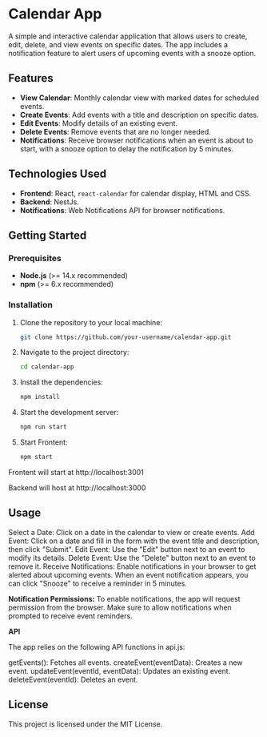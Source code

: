 # Calendar App

A simple and interactive calendar application that allows users to create, edit, delete, and view events on specific dates. The app includes a notification feature to alert users of upcoming events with a snooze option.

## Features

- **View Calendar**: Monthly calendar view with marked dates for scheduled events.
- **Create Events**: Add events with a title and description on specific dates.
- **Edit Events**: Modify details of an existing event.
- **Delete Events**: Remove events that are no longer needed.
- **Notifications**: Receive browser notifications when an event is about to start, with a snooze option to delay the notification by 5 minutes.

## Technologies Used

- **Frontend**: React, `react-calendar` for calendar display, HTML and CSS.
- **Backend**: NestJs.
- **Notifications**: Web Notifications API for browser notifications.


## Getting Started

### Prerequisites

- **Node.js** (>= 14.x recommended)
- **npm** (>= 6.x recommended)

### Installation

1. Clone the repository to your local machine:

   ```bash
   git clone https://github.com/your-username/calendar-app.git

2. Navigate to the project directory:

   ```bash
   cd calendar-app

3. Install the dependencies:

   ```bash
   npm install

4. Start the development server:

   ```bash
   npm run start

5. Start Frontent:
   ```bash
   npm start

Frontent will start at http://localhost:3001

Backend will host at http://localhost:3000 

## Usage

Select a Date: Click on a date in the calendar to view or create events.
Add Event: Click on a date and fill in the form with the event title and description, then click "Submit".
Edit Event: Use the "Edit" button next to an event to modify its details.
Delete Event: Use the "Delete" button next to an event to remove it.
Receive Notifications: Enable notifications in your browser to get alerted about upcoming events. When an event notification appears, you can click "Snooze" to receive a reminder in 5 minutes.

**Notification Permissions:**
To enable notifications, the app will request permission from the browser. Make sure to allow notifications when prompted to receive event reminders.

**API**

The app relies on the following API functions in api.js:

getEvents(): Fetches all events.
createEvent(eventData): Creates a new event.
updateEvent(eventId, eventData): Updates an existing event.
deleteEvent(eventId): Deletes an event.

## License

This project is licensed under the MIT License.

